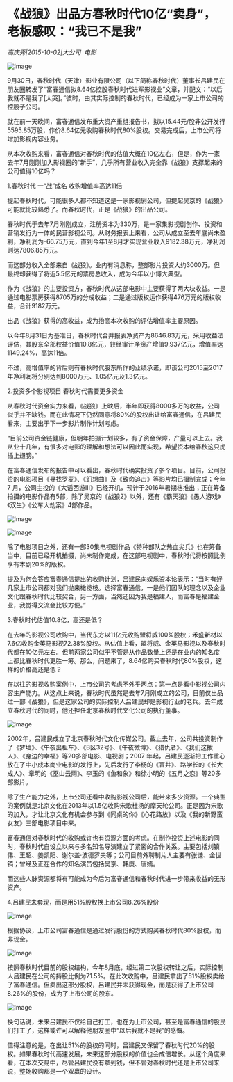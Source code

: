 # 《战狼》出品方春秋时代10亿“卖身”，老板感叹：“我已不是我”

*高庆秀|2015-10-02|大公司 
                                                电影*

![Image](http://static.ylzbl.com/uploads/ueditor/php/upload/image/20171021/1508601265688920.jpeg)

9月30日，春秋时代（天津）影业有限公司（以下简称春秋时代）董事长吕建民在朋友圈转发了“富春通信拟8.64亿控股春秋时代进军影视业”文章，并配文：“以后我就不是我了[大哭]。”彼时，由其实际控制的春秋时代，已经成为一家上市公司的控股子公司。

就在前一天晚间，富春通信发布重大资产重组报告书，拟以15.44元/股非公开发行5595.85万股，作价8.64亿元收购春秋时代80%股权。交易完成后，上市公司将增加影视内容业务。

从本次收购来看，富春通信对春秋时代的估值大概在10亿左右，但是，作为一家去年7月刚刚加入影视圈的“新手”，几乎所有营业收入完全靠《战狼》支撑起来的公司值得10亿吗？

1.春秋时代 一“战”成名 收购增值率高达11倍

提起春秋时代，可能很多人都不知道这是一家影视剧公司，但提起吴京的《战狼》可能就比较熟悉了。而春秋时代，正是《战狼》的出品公司。

春秋时代于去年7月刚刚成立，注册资本为330万，是一家集影视剧创作、投资和营销发行为一体的民营影视公司。从财务报表上来看，公司从成立至去年底尚未盈利，净利润为-66.75万元，直到今年1至8月才实现营业收入9182.38万元，净利润则达7806.85万元。

而这部分收入全部来自《战狼》。业内有消息称，整部影片投资大约3000万。但最终却获得了将近5.5亿元的票房总收入，成为今年以小博大典型。

作为《战狼》的主要投资方，春秋时代从这部电影中主要获得了两大块收益。一是通过电影票房获得8705万的分成收益；二是通过版权运作获得476万元的版权收益，合计9182万元。

出品《战狼》获得的高收益，成为抬高本次收购的评估增值率主要原因。

以今年8月31日为基准日，春秋时代合并报表净资产为8646.83万元，采用收益法评估，其股东全部权益价值10.8亿元，较经审计净资产增值9.937亿元，增值率达1149.24%，高达11倍。

不过，高增值率的背后则有春秋时代股东所作的业绩承诺，即该公司2015至2017年净利润将分别达到8000万元、1.05亿元及1.3亿元。

2.投资多个影视项目 春秋时代需要更多资金

从春秋时代资金实力来看，《战狼》上映后，半年即获得8000多万的收益，公司似乎并不缺钱。而在此情况下仍然同意将80%的股权出让给富春通信，在吕建民看来，主要出于下一步影片制作计划考虑。

“目前公司资金链健康，但明年拍摄计划较多，有了资金保障，产量可以上去。我从业十几年，有很多对电影的理解和想法可以因此而实现，希望资本给春秋这只虎插上翅膀。”

在富春通信发布的报告中可以看出，春秋时代确实投资了多个项目。目前，公司投资的电影项目《寻找罗麦》、《幻想曲》及《致命追击》等影片均已摄制完成；今年7 月，公司主投的《大话西游Ⅲ》已经开机，预计于2016年暑期档推出；正在筹备拍摄的电影作品有5部，除了吴京的《战狼2》以外，还有《霸天狼》《愚人游戏》《双生》《公车大劫案》4部作品。

![Image](http://si1.go2yd.com/get-image/0HfPuDYs83M)

![Image](http://static.ylzbl.com/uploads/ueditor/php/upload/image/20171021/1508601235264587.jpeg)

除了电影项目之外，还有一部30集电视剧作品《特种部队之热血尖兵》也在筹备当中，目前已经开机拍摄，尚未制作完成，在这部电视剧中，春秋时代将按照比例享有本剧20%的版权。

提及为何会答应富春通信提出的收购计划，吕建民向娱乐资本论表示：“当时有好几家上市公司都对我们抛来橄榄枝。选择富春通信，一是他们团队的理念以及企业文化跟春秋时代比较契合，另一方面，当然还因为我是福建人，而富春是福建企业，我觉得交流会比较方便。”

3.春秋时代估值10.8亿，高还是低？

在去年的影视公司收购中，当代东方以11亿元收购盟将威100%股权；禾盛新材以7.6亿收购金英马影视72.38%股权。从估值上看，盟将威、金英马影视以及春秋时代都在10亿元左右。但前两家公司似乎不管是从作品数量上还是在业内的知名度上都比春秋时代更胜一筹。那么，问题来了，8.64亿购买春秋时代80%股权，这样的价格高还是低？

在以往的影视收购案例中，上市公司的考虑不外乎两点：第一点是看中影视公司内容生产能力。从这点上来说，春秋时代虽然是去年7月刚成立的公司，目前仅出品过一部《战狼》，但是这家公司的实际控制人吕建民却是影视行业的老兵。去年成立春秋时代的同时，他还担任北京春秋时代文化公司的执行董事。

![Image](http://si1.go2yd.com/get-image/0HfPuGQBDW4)

2002年，吕建民成立了北京春秋时代文化传媒公司。截止去年，公司共投资制作了《梦墙》、《午夜出租车》、《B区32号》、《午夜微博》、《猎仇者》、《我们这拨人》、《身边的幸福》等20多部电影、电视剧；2007 年起，吕建民逐渐把工作重心放在了中小成本商业电影的发行上，先后发行了李杨的《盲井》、路学长的《长大成人》、章明的《巫山云雨》、李玉的《鱼和象》和徐小明的《五月之恋》等20多部影片。

除了生产能力之外，上市公司还看中收购影视公司后，能带来多少资源。一个典型的案例就是北京文化在2013年以1.5亿收购宋歌杜扬的摩天轮公司。正是因为宋歌的加入，才让北京文化有机会参与到《同桌的你》《心花路放》以及《我的新野蛮女友》三部电影项目中来。

富春通信对春秋时代的收购或许也有资源方面的考虑。在制作投资上述电影的同时，春秋时代自设立以来与多名知名导演建立了紧密的合作关系。主要包括刘镇伟、王超、姜凯阳、谢尔盖·波德罗夫等；公司目前外聘制片人主要有张谦、金世镐；曾经及正在合作的知名演员包括吴京、韩庚、唐嫣。

而这些人脉资源都将有可能成为今后为富春通信和春秋时代进一步带来收益的无形资产。

4.吕建民未套现，而是用51%股权换上市公司8.26%股份

![Image](http://si1.go2yd.com/get-image/0HfPuJJOGnI)

根据协议，上市公司富春通信是通过发行股份的方式购买春秋时代80%股权，而非现金。

![Image](http://si1.go2yd.com/get-image/0HfPuKvadMW)

按照春秋时代目前的股权结构，今年8月底，经过第二次股权转让之后，实际控制人吕建民在公司的持股比例为71.5%。在此次收购中，吕建民拿出了51%股权卖给了富春通信。但卖出这部分股权，吕建民并未获得现金，而是获得了上市公司8.26%的股份，成为了上市公司的股东。

![Image](http://si1.go2yd.com/get-image/0HfPuI4bXo8)

换句话说，未来吕建民不仅给自己打工，也在为上市公司，甚至是富春通信的股民们打工了，这样或许可以解释他朋友圈中“以后我就不是我”的感慨。

值得注意的是，在出让51%的股权的同时，吕建民又保留了春秋时代20%的股权。如果春秋时代高速发展，未来这部分股权的价值也会成倍增长。从这个角度来看，在本次交易中，尽管吕建民没有拿到钱，但不管对春秋时代还是上市公司来说，整场收购都是一个双赢的设计。


